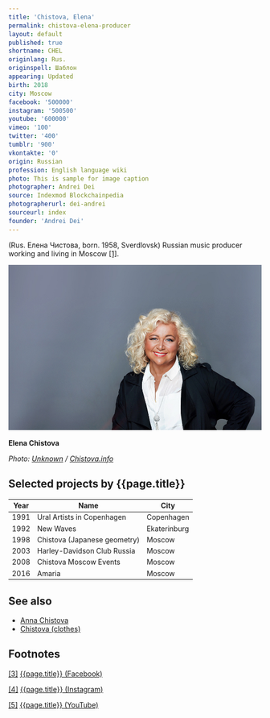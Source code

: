 ```yaml
---
title: 'Chistova, Elena'
permalink: chistova-elena-producer
layout: default
published: true
shortname: CHEL
originlang: Rus.
originspell: Шаблон
appearing: Updated
birth: 2018
city: Moscow
facebook: '500000'
instagram: '500500'
youtube: '600000'
vimeo: '100'
twitter: '400'
tumblr: '900'
vkontakte: '0'
origin: Russian
profession: English language wiki
photo: This is sample for image caption
photographer: Andrei Dei
source: Indexmod Blockchainpedia
photographerurl: dei-andrei
sourceurl: index
founder: 'Andrei Dei'
---
```

(Rus. Елена Чистова, born. 1958, Sverdlovsk) Russian music producer working and living in Moscow <span id="a1">[\[1\]](#f1)</span>.

![](/images/chistova-elena.jpg)

**Elena Chistova**

*Photo: [Unknown](index) / [Chistova.info](chistova.info)*

## Selected projects by {{page.title}}

|Year|Name|City|
|-|-|-|
|1991|Ural Artists in Copenhagen|Copenhagen|
|1992|New Waves|Ekaterinburg|
|1998|Chistova (Japanese geometry)|Moscow|
|2003|Harley-Davidson Club Russia|Moscow|
|2008|Chistova Moscow Events|Moscow|
|2016|Amaria|Moscow|


## See also

+ [Anna Chistova](chistova-anna)
+ [Chistova (clothes)](chistova-clothes)

## Footnotes

[[3]](#a3) <span id="f3"></span> [{{page.title}} (Facebook)](index)

[[4]](#a4) <span id="f4"></span> [{{page.title}} (Instagram)](index)

[[5]](#a5) <span id="f5"></span> [{{page.title}} (YouTube)](index)
